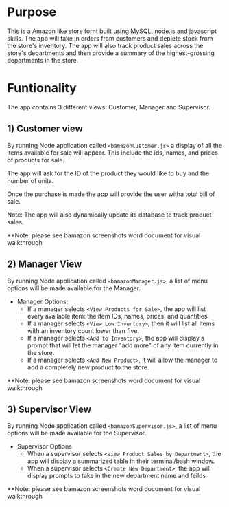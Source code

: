# Purpose 
This is a Amazon like store fornt built using MySQL, node.js and javascript skills.
The app will take in orders from customers and deplete stock from the store's inventory. The app will also track product sales across the store's departments and then provide a summary of the highest-grossing departments in the store.


# Funtionality 
The app contains 3 different views: Customer, Manager and Supervisor.

## 1) Customer view
By running Node application called `<bamazonCustomer.js>` a display of all the items available for sale will appear. This include the ids, names, and prices of products for sale.

The app will ask for the ID of the product they would like to buy and the number of units.

Once the purchase is made the app will provide the user witha total bill of sale. 

Note: The app will also dynamically update its database to track product sales.

**Note: please see bamazon screenshots word document for visual walkthrough

## 2) Manager View 
By running Node application called `<bamazonManager.js>`, a list of menu options will be made available for the Manager.

* Manager Options:
   * If a manager selects `<View Products for Sale>`, the app will list every available item: the item IDs, names, prices, and quantities.
   * If a manager selects `<View Low Inventory>`, then it will list all items with an inventory count lower than five.
   * If a manager selects `<Add to Inventory>`, the app will display a prompt that will let the manager "add more" of any item currently in the store.
   * If a manager selects `<Add New Product>`, it will allow the manager to add a completely new product to the store.

**Note: please see bamazon screenshots word document for visual walkthrough


## 3) Supervisor View
By running Node application called `<bamazonSupervisor.js>`, a list of menu options will be made available for the Supervisor.
* Supervisor Options
  * When a supervisor selects `<View Product Sales by Department>`, the app will display a summarized table in their terminal/bash window.
  * When a supervisor selects `<Create New Department>`, the app will display prompts to take in the new department name and feilds
  
**Note: please see bamazon screenshots word document for visual walkthrough
